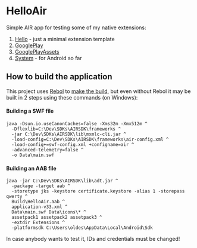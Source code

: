 # HelloAir
Simple AIR app for testing some of my native extensions:
1. [Hello](https://github.com/Oldes/ANE_Hello) - just a minimal extension template
2. [GooglePlay](https://github.com/Oldes/ANE_GooglePlay)
3. [GooglePlayAssets](https://github.com/Oldes/ANE_GooglePlayAssets)
4. [System](https://github.com/Oldes/ANE_System) - for Android so far

## How to build the application
This project uses [Rebol](https://github.com/Oldes/Rebol3/) to [make the build](https://github.com/Oldes/HelloAir/blob/main/build.r3), but even without Rebol it may be built in 2 steps using these commands (on Windows):
#### Building a SWF file
```
java -Dsun.io.useCanonCaches=false -Xms32m -Xmx512m ^
  -Dflexlib=C:\Dev\SDKs\AIRSDK\frameworks ^
  -jar C:\Dev\SDKs\AIRSDK\lib\mxmlc-cli.jar ^
  -load-config=C:\Dev\SDKs\AIRSDK\frameworks\air-config.xml ^
  -load-config+=swf-config.xml +configname=air ^
  -advanced-telemetry=false ^
  -o Data\main.swf
```
#### Building an AAB file
```
java -jar C:\Dev\SDKs\AIRSDK\lib\adt.jar ^
  -package -target aab ^
  -storetype jks -keystore certificate.keystore -alias 1 -storepass qwerty ^
  Build\HelloAir.aab ^
  application-v33.xml ^
  Data\main.swf Data\icons\* ^
  assetpack1 assetpack2 assetpack3 ^
  -extdir Extensions ^
  -platformsdk C:\Users\oldes\AppData\Local\Android\Sdk
```

In case anybody wants to test it, IDs and credentials must be changed!
